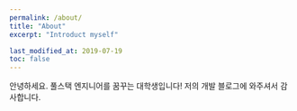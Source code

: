```yaml
---
permalink: /about/
title: "About"
excerpt: "Introduct myself"

last_modified_at: 2019-07-19
toc: false
---
```


안녕하세요. 풀스택 엔지니어를 꿈꾸는 대학생입니다!
저의 개발 블로그에 와주셔서 감사합니다.
